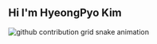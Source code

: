 ## Hi I'm HyeongPyo Kim

<picture>
  <source media="(prefers-color-scheme: dark)" srcset="https://raw.githubusercontent.com/khp9798/khp9798/output/github-contribution-grid-snake-dark.svg">
  <source media="(prefers-color-scheme: light)" srcset="https://raw.githubusercontent.com/khp9798/khp9798/output/github-contribution-grid-snake.svg">
  <img alt="github contribution grid snake animation" src="https://raw.githubusercontent.com/khp9798/khp9798/output/github-contribution-grid-snake.svg">
</picture>
